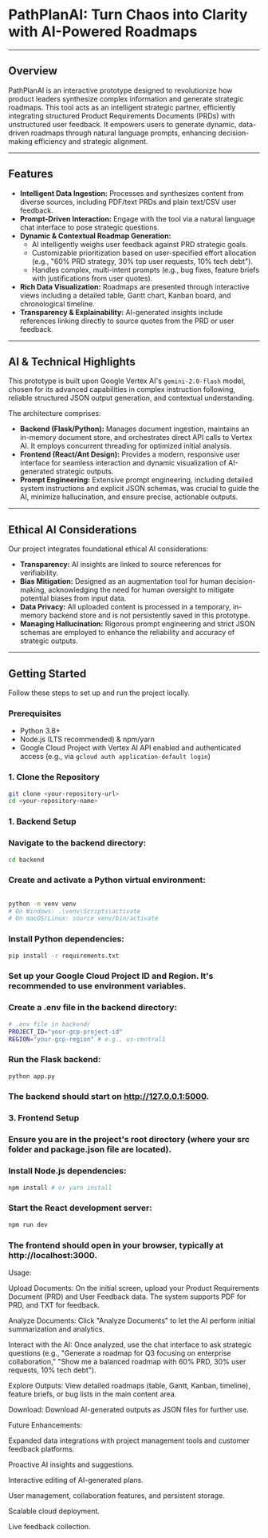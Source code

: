 # PathPlanAI: Turn Chaos into Clarity with AI-Powered Roadmaps

---

## Overview

PathPlanAI is an interactive prototype designed to revolutionize how product leaders synthesize complex information and generate strategic roadmaps. This tool acts as an intelligent strategic partner, efficiently integrating structured Product Requirements Documents (PRDs) with unstructured user feedback. It empowers users to generate dynamic, data-driven roadmaps through natural language prompts, enhancing decision-making efficiency and strategic alignment.

---

## Features

- **Intelligent Data Ingestion:** Processes and synthesizes content from diverse sources, including PDF/text PRDs and plain text/CSV user feedback.
- **Prompt-Driven Interaction:** Engage with the tool via a natural language chat interface to pose strategic questions.
- **Dynamic & Contextual Roadmap Generation:**
  - AI intelligently weighs user feedback against PRD strategic goals.
  - Customizable prioritization based on user-specified effort allocation (e.g., "60% PRD strategy, 30% top user requests, 10% tech debt").
  - Handles complex, multi-intent prompts (e.g., bug fixes, feature briefs with justifications from user quotes).
- **Rich Data Visualization:** Roadmaps are presented through interactive views including a detailed table, Gantt chart, Kanban board, and chronological timeline.
- **Transparency & Explainability:** AI-generated insights include references linking directly to source quotes from the PRD or user feedback.

---

## AI & Technical Highlights

This prototype is built upon Google Vertex AI's `gemini-2.0-flash` model, chosen for its advanced capabilities in complex instruction following, reliable structured JSON output generation, and contextual understanding.

The architecture comprises:

- **Backend (Flask/Python):** Manages document ingestion, maintains an in-memory document store, and orchestrates direct API calls to Vertex AI. It employs concurrent threading for optimized initial analysis.
- **Frontend (React/Ant Design):** Provides a modern, responsive user interface for seamless interaction and dynamic visualization of AI-generated strategic outputs.
- **Prompt Engineering:** Extensive prompt engineering, including detailed system instructions and explicit JSON schemas, was crucial to guide the AI, minimize hallucination, and ensure precise, actionable outputs.

---

## Ethical AI Considerations

Our project integrates foundational ethical AI considerations:

- **Transparency:** AI insights are linked to source references for verifiability.
- **Bias Mitigation:** Designed as an augmentation tool for human decision-making, acknowledging the need for human oversight to mitigate potential biases from input data.
- **Data Privacy:** All uploaded content is processed in a temporary, in-memory backend store and is not persistently saved in this prototype.
- **Managing Hallucination:** Rigorous prompt engineering and strict JSON schemas are employed to enhance the reliability and accuracy of strategic outputs.

---

## Getting Started

Follow these steps to set up and run the project locally.

### Prerequisites

- Python 3.8+
- Node.js (LTS recommended) & npm/yarn
- Google Cloud Project with Vertex AI API enabled and authenticated access (e.g., via `gcloud auth application-default login`)

### 1. Clone the Repository

```bash
git clone <your-repository-url>
cd <your-repository-name>
```

### 1. Backend Setup

### Navigate to the backend directory:

```bash
cd backend
```

### Create and activate a Python virtual environment:

```bash

python -m venv venv
# On Windows: .\venv\Scripts\activate
# On macOS/Linux: source venv/bin/activate
```

### Install Python dependencies:

```bash
pip install -r requirements.txt
```

### Set up your Google Cloud Project ID and Region. It's recommended to use environment variables.

### Create a .env file in the backend directory:

```bash
# .env file in backend/
PROJECT_ID="your-gcp-project-id"
REGION="your-gcp-region" # e.g., us-central1
```

### Run the Flask backend:

```bash
python app.py
```

### The backend should start on http://127.0.0.1:5000.

### 3. Frontend Setup

### Ensure you are in the project's root directory (where your src folder and package.json file are located).

### Install Node.js dependencies:

```bash
npm install # or yarn install
```

### Start the React development server:

```bash
npm run dev
```

### The frontend should open in your browser, typically at http://localhost:3000.

Usage:

Upload Documents: On the initial screen, upload your Product Requirements Document (PRD) and User Feedback data. The system supports PDF for PRD, and TXT for feedback.

Analyze Documents: Click "Analyze Documents" to let the AI perform initial summarization and analytics.

Interact with the AI: Once analyzed, use the chat interface to ask strategic questions (e.g., "Generate a roadmap for Q3 focusing on enterprise collaboration," "Show me a balanced roadmap with 60% PRD, 30% user requests, 10% tech debt").

Explore Outputs: View detailed roadmaps (table, Gantt, Kanban, timeline), feature briefs, or bug lists in the main content area.

Download: Download AI-generated outputs as JSON files for further use.

Future Enhancements:

Expanded data integrations with project management tools and customer feedback platforms.

Proactive AI insights and suggestions.

Interactive editing of AI-generated plans.

User management, collaboration features, and persistent storage.

Scalable cloud deployment.

Live feedback collection.
